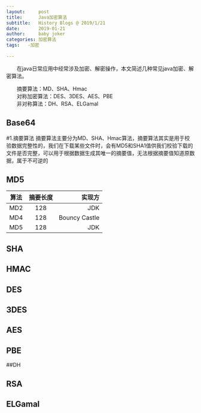 ```yaml
---
layout:     post
title:      Java加密算法
subtitle:   History Blogs @ 2019/1/21
date:       2019-01-21
author:     baby joker
categories:	加密算法
tags:	-加密
		
---
```

　　在java日常应用中经常涉及加密、解密操作，本文简述几种常见java加密、解密算法。

  
　　摘要算法：MD、SHA、Hmac  
　　对称加密算法：DES、3DES、AES、PBE  
　　非对称算法：DH、RSA、ELGamal



## Base64





#1.摘要算法
摘要算法主要分为MD、SHA、Hmac算法，摘要算法其实是用于校验数据完整性的，我们在下载某些文件时，会有MD5和SHA1值供我们校验下载的文件是否完整，可以用于根据数据生成其唯一的摘要值，无法根据摘要值知道原数据，属于不可逆的

## MD5
| 算法       |	摘要长度      | 实现方 |
| ---------- |:-------------:| -----:|
| MD2     	 | 128	 | 	 JDK |
| MD4     	 | 128     |Bouncy Castle|
| MD5 		 | 128     |   JDK |




## SHA





## HMAC





## DES




## 3DES



## AES




## PBE


##DH

## RSA




## ELGamal

